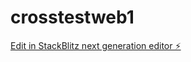 # crosstestweb1

[Edit in StackBlitz next generation editor ⚡️](https://stackblitz.com/~/github.com/Coliade/crosstestweb1)